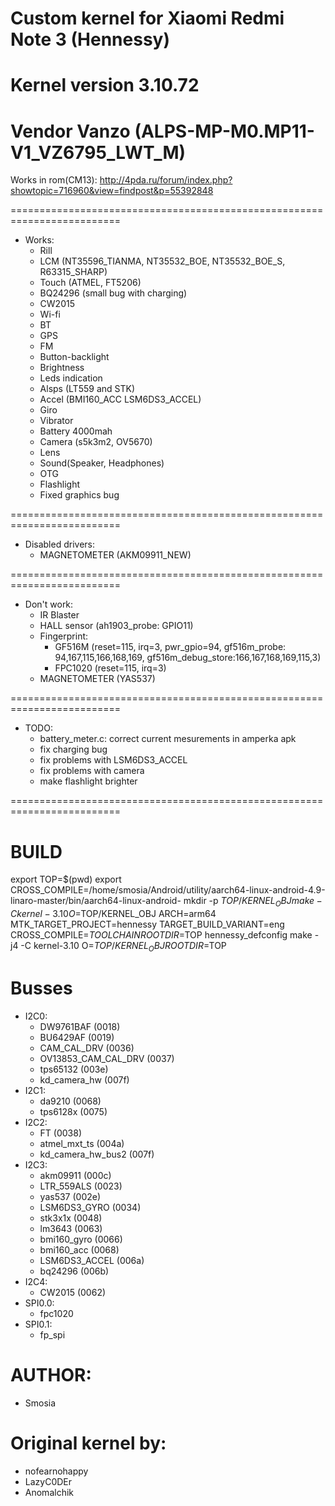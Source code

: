 # Custom kernel for Xiaomi Redmi Note 3 (Hennessy)
# Kernel version 3.10.72
# Vendor Vanzo (ALPS-MP-M0.MP11-V1_VZ6795_LWT_M)

Works in rom(CM13): http://4pda.ru/forum/index.php?showtopic=716960&view=findpost&p=55392848

=========================================================================
* Works:
	* Rill
	* LCM (NT35596_TIANMA, NT35532_BOE, NT35532_BOE_S, R63315_SHARP)
	* Touch (ATMEL, FT5206)
	* BQ24296 (small bug with charging)
	* CW2015
	* Wi-fi
	* BT
	* GPS
	* FM
	* Button-backlight
	* Brightness 
	* Leds indication
	* Alsps (LT559 and STK)
	* Accel (BMI160_ACC LSM6DS3_ACCEL)
	* Giro
	* Vibrator
	* Battery 4000mah
	* Camera (s5k3m2, OV5670)
	* Lens
	* Sound(Speaker, Headphones)
	* OTG
	* Flashlight
	* Fixed graphics bug

=========================================================================
* Disabled drivers:
    * MAGNETOMETER             (AKM09911_NEW)

=========================================================================
* Don't work:
	* IR Blaster
	* HALL sensor (ah1903_probe: GPIO11)
	* Fingerprint:
		* GF516M (reset=115, irq=3, pwr_gpio=94, gf516m_probe: 94,167,115,166,168,169, gf516m_debug_store:166,167,168,169,115,3)
		* FPC1020 (reset=115, irq=3)
    * MAGNETOMETER             (YAS537)

=========================================================================
* TODO:
	* battery_meter.c: correct current mesurements in amperka apk
	* fix charging bug
	* fix problems with LSM6DS3_ACCEL
	* fix problems with camera
	* make flashlight brighter

=========================================================================
# BUILD
export TOP=$(pwd)
export CROSS_COMPILE=/home/smosia/Android/utility/aarch64-linux-android-4.9-linaro-master/bin/aarch64-linux-android-
mkdir -p $TOP/KERNEL_OBJ
make -C kernel-3.10 O=$TOP/KERNEL_OBJ ARCH=arm64 MTK_TARGET_PROJECT=hennessy TARGET_BUILD_VARIANT=eng CROSS_COMPILE=$TOOLCHAIN ROOTDIR=$TOP hennessy_defconfig
make -j4 -C kernel-3.10 O=$TOP/KERNEL_OBJ ROOTDIR=$TOP

# Busses
* I2C0:
	* DW9761BAF 	            (0018)
	* BU6429AF 	            	(0019)
	* CAM_CAL_DRV           	(0036)
	* OV13853_CAM_CAL_DRV    	(0037)
	* tps65132              	(003e)
	* kd_camera_hw          	(007f)
* I2C1:
	* da9210                	(0068)	
	* tps6128x              	(0075)	
* I2C2:
	* FT						(0038) 	
	* atmel_mxt_ts           	(004a)	
	* kd_camera_hw_bus2    		(007f)		
* I2C3:
	* akm09911               	(000c)	
	* LTR_559ALS				(0023)	
	* yas537                	(002e)	
	* LSM6DS3_GYRO				(0034)	
	* stk3x1x               	(0048) 	
	* lm3643					(0063)	
	* bmi160_gyro				(0066)	
	* bmi160_acc				(0068)	
	* LSM6DS3_ACCEL         	(006a)	
	* bq24296         			(006b)	
* I2C4:
	* CW2015 					(0062)
* SPI0.0:
	* fpc1020							
* SPI0.1:
	* fp_spi							

# AUTHOR:
* Smosia

# Original kernel by:
* nofearnohappy
* LazyC0DEr
* Anomalchik